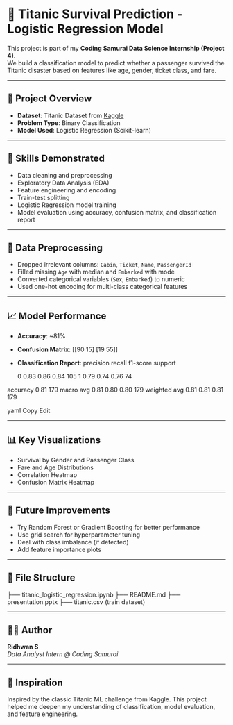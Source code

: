 # 🚢 Titanic Survival Prediction - Logistic Regression Model

This project is part of my **Coding Samurai Data Science Internship (Project 4)**.  
We build a classification model to predict whether a passenger survived the Titanic disaster based on features like age, gender, ticket class, and fare.

---

## 📌 Project Overview

- **Dataset**: Titanic Dataset from [Kaggle](https://www.kaggle.com/competitions/titanic)
- **Problem Type**: Binary Classification
- **Model Used**: Logistic Regression (Scikit-learn)

---

## 🧠 Skills Demonstrated

- Data cleaning and preprocessing
- Exploratory Data Analysis (EDA)
- Feature engineering and encoding
- Train-test splitting
- Logistic Regression model training
- Model evaluation using accuracy, confusion matrix, and classification report

---

## 🧹 Data Preprocessing

- Dropped irrelevant columns: `Cabin`, `Ticket`, `Name`, `PassengerId`
- Filled missing `Age` with median and `Embarked` with mode
- Converted categorical variables (`Sex`, `Embarked`) to numeric
- Used one-hot encoding for multi-class categorical features

---

## 📈 Model Performance

- **Accuracy**: ~81%
- **Confusion Matrix**: [[90 15] [19 55]]
- **Classification Report**:
            precision    recall  f1-score   support

     0       0.83      0.86      0.84       105
     1       0.79      0.74      0.76        74

accuracy                           0.81       179
macro avg 0.81 0.80 0.80 179 weighted avg 0.81 0.81 0.81 179

yaml
Copy
Edit


---

## 📊 Key Visualizations

- Survival by Gender and Passenger Class
- Fare and Age Distributions
- Correlation Heatmap
- Confusion Matrix Heatmap

---

## 🚀 Future Improvements

- Try Random Forest or Gradient Boosting for better performance
- Use grid search for hyperparameter tuning
- Deal with class imbalance (if detected)
- Add feature importance plots

---

## 📁 File Structure

├── titanic_logistic_regression.ipynb ├── README.md ├── presentation.pptx ├── titanic.csv (train dataset)

---

## 🙋‍♂️ Author

**Ridhwan S**  
_Data Analyst Intern @ Coding Samurai_

---

## 🧠 Inspiration

Inspired by the classic Titanic ML challenge from Kaggle. This project helped me deepen my understanding of classification, model evaluation, and feature engineering.

